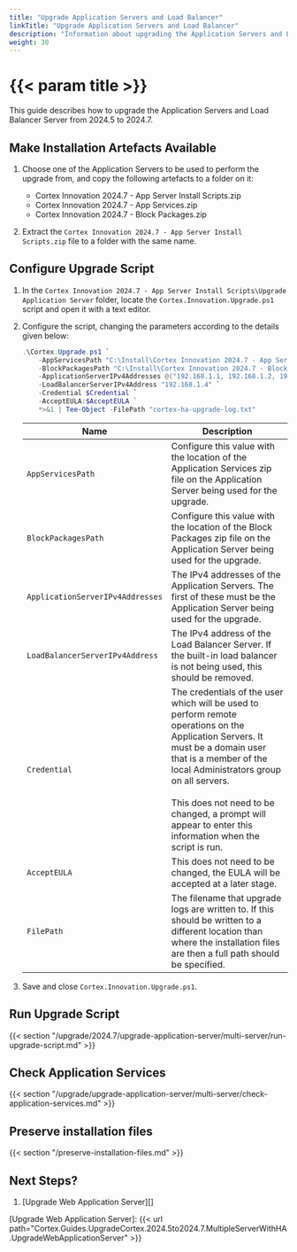 ```yaml
---
title: "Upgrade Application Servers and Load Balancer"
linkTitle: "Upgrade Application Servers and Load Balancer"
description: "Information about upgrading the Application Servers and Load Balancer Server."
weight: 30
---
```


# {{< param title >}}

This guide describes how to upgrade the Application Servers and Load Balancer Server from 2024.5 to 2024.7.

## Make Installation Artefacts Available

1. Choose one of the Application Servers to be used to perform the upgrade from, and copy the following artefacts to a folder on it:
   * Cortex Innovation 2024.7 - App Server Install Scripts.zip
   * Cortex Innovation 2024.7 - App Services.zip
   * Cortex Innovation 2024.7 - Block Packages.zip

1. Extract the `Cortex Innovation 2024.7 - App Server Install Scripts.zip` file to a folder with the same name.

## Configure Upgrade Script

1. In the `Cortex Innovation 2024.7 - App Server Install Scripts\Upgrade Application Server` folder, locate the `Cortex.Innovation.Upgrade.ps1` script and open it with a text editor.
1. Configure the script, changing the parameters according to the details given below:

    ```powershell
    .\Cortex.Upgrade.ps1 `
        -AppServicesPath "C:\Install\Cortex Innovation 2024.7 - App Services.zip" `
        -BlockPackagesPath "C:\Install\Cortex Innovation 2024.7 - Block Packages.zip" `
        -ApplicationServerIPv4Addresses @("192.168.1.1, 192.168.1.2, 192.168.1.3") `
        -LoadBalancerServerIPv4Address "192.168.1.4" `
        -Credential $Credential `
        -AcceptEULA:$AcceptEULA `
        *>&1 | Tee-Object -FilePath "cortex-ha-upgrade-log.txt"
    ```

    | Name                                         | Description |
    |----------------------------------------------|-------------|
    |`AppServicesPath`                             | Configure this value with the location of the Application Services zip file on the Application Server being used for the upgrade. |
    |`BlockPackagesPath`                           | Configure this value with the location of the Block Packages zip file on the Application Server being used for the upgrade. |
    |`ApplicationServerIPv4Addresses`              | The IPv4 addresses of the Application Servers. The first of these must be the Application Server being used for the upgrade.|
    |`LoadBalancerServerIPv4Address`               | The IPv4 address of the Load Balancer Server. If the built-in load balancer is not being used, this should be removed.|
    |`Credential`                                  | The credentials of the user which will be used to perform remote operations on the Application Servers. It must be a domain user that is a member of the local Administrators group on all servers.<br><br>This does not need to be changed, a prompt will appear to enter this information when the script is run. |
    |`AcceptEULA`                                  | This does not need to be changed, the EULA will be accepted at a later stage. |
    |`FilePath`                                    | The filename that upgrade logs are written to.  If this should be written to a different location than where the installation files are then a full path should be specified. |

1. Save and close `Cortex.Innovation.Upgrade.ps1`.

## Run Upgrade Script

{{< section "/upgrade/2024.7/upgrade-application-server/multi-server/run-upgrade-script.md" >}}

## Check Application Services

{{< section "/upgrade/upgrade-application-server/multi-server/check-application-services.md" >}}

## Preserve installation files

{{< section "/preserve-installation-files.md" >}}

## Next Steps?

1. [Upgrade Web Application Server][]

[Upgrade Web Application Server]: {{< url path="Cortex.Guides.UpgradeCortex.2024.5to2024.7.MultipleServerWithHA.UpgradeWebApplicationServer" >}}
